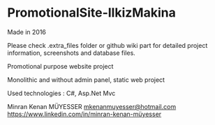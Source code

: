 # PromotionalSite-IlkizMakina

Made in 2016

Please check .extra_files folder or github wiki part for detailed project information, screenshots and database files.

Promotional purpose website project

Monolithic and without admin panel, static web project

Used technologies : C#, Asp.Net Mvc

Minran Kenan MÜYESSER
mkenanmuyesser@hotmail.com
https://www.linkedin.com/in/minran-kenan-müyesser